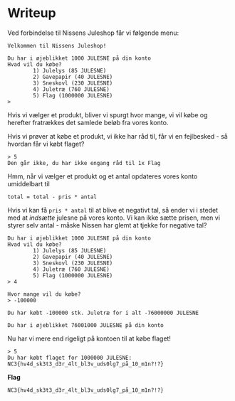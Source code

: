 # Writeup

Ved forbindelse til Nissens Juleshop får vi følgende menu:

```
Velkommen til Nissens Juleshop!

Du har i øjeblikket 1000 JULESNE på din konto
Hvad vil du købe?
        1) Julelys (85 JULESNE)
        2) Gavepapir (40 JULESNE)
        3) Sneskovl (230 JULESNE)
        4) Juletræ (760 JULESNE)
        5) Flag (1000000 JULESNE)
> 
```

Hvis vi vælger et produkt, bliver vi spurgt hvor mange, vi vil købe og herefter fratrækkes det samlede beløb fra vores konto.

Hvis vi prøver at købe et produkt, vi ikke har råd til, får vi en fejlbesked - så hvordan får vi købt flaget?

```
> 5
Den går ikke, du har ikke engang råd til 1x Flag
```

Hmm, når vi vælger et produkt og et antal opdateres vores konto umiddelbart til

```
total = total - pris * antal
```

Hvis vi kan få `pris * antal` til at blive et negativt tal, så ender vi i stedet med at *indsætte* julesne på vores konto. Vi kan ikke sætte prisen, men vi styrer selv antal - måske Nissen har glemt at tjekke for negative tal?

```
Du har i øjeblikket 1000 JULESNE på din konto
Hvad vil du købe?
        1) Julelys (85 JULESNE)
        2) Gavepapir (40 JULESNE)
        3) Sneskovl (230 JULESNE)
        4) Juletræ (760 JULESNE)
        5) Flag (1000000 JULESNE)
> 4

Hvor mange vil du købe?
> -100000

Du har købt -100000 stk. Juletræ for i alt -76000000 JULESNE

Du har i øjeblikket 76001000 JULESNE på din konto
```

Nu har vi mere end rigeligt på kontoen til at købe flaget!

```
> 5
Du har købt flaget for 1000000 JULESNE:
NC3{hv4d_sk3t3_d3r_4lt_bl3v_uds0lg7_på_10_m1n?!?}
```

**Flag**

`NC3{hv4d_sk3t3_d3r_4lt_bl3v_uds0lg7_på_10_m1n?!?}`
